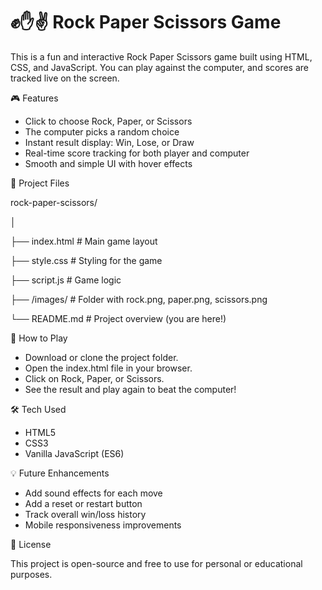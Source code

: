 # ✊✋✌️ Rock Paper Scissors Game
This is a fun and interactive Rock Paper Scissors game built using HTML, CSS, and JavaScript. You can play against the computer, and scores are tracked live on the screen.

🎮 Features
- Click to choose Rock, Paper, or Scissors
- The computer picks a random choice
- Instant result display: Win, Lose, or Draw
- Real-time score tracking for both player and computer
- Smooth and simple UI with hover effects

📁 Project Files

rock-paper-scissors/

│

├── index.html     # Main game layout

├── style.css      # Styling for the game

├── script.js      # Game logic

├── /images/       # Folder with rock.png, paper.png, scissors.png

└── README.md      # Project overview (you are here!)

🚀 How to Play
- Download or clone the project folder.
- Open the index.html file in your browser.
- Click on Rock, Paper, or Scissors.
- See the result and play again to beat the computer!

🛠️ Tech Used
- HTML5
- CSS3
- Vanilla JavaScript (ES6)

💡 Future Enhancements
- Add sound effects for each move
- Add a reset or restart button
- Track overall win/loss history
- Mobile responsiveness improvements

📜 License

This project is open-source and free to use for personal or educational purposes.

